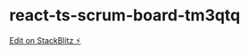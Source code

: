 # react-ts-scrum-board-tm3qtq

[Edit on StackBlitz ⚡️](https://stackblitz.com/edit/react-ts-scrum-board-tm3qtq)